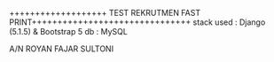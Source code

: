 +++++++++++++++++++ TEST REKRUTMEN FAST PRINT+++++++++++++++++++++++++++++++
stack used : Django (5.1.5) & Bootstrap 5
db : MySQL

A/N ROYAN FAJAR SULTONI
